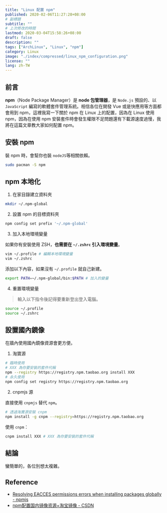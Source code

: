 ```yaml
---
title: "Linux 配置 npm"
published: 2020-02-06T11:27:28+08:00
# 副標題
subtitle: ""
# 上次修改的時間
lastmod: 2020-03-04T15:58:26+08:00
draft: false
description: ""
tags: ["ArchLinux", "Linux", "npm"]
category: Linux
image: "./index/compressed/linux_npm_configuration.png"
license: ""
lang: zh-TW
---
```

<!--2020/02/06 edited by Huang Po-Hsun-->

## 前言

**npm**（Node Package Manager）是 **node 包管理器**，是 `Node.js` 預設的、以 `JavaScript` 編寫的軟體套件管理系統。相信各位在開發 Vue 或是快應用等方面都會用到 npm，這裡我寫一下關於 npm 在 Linux 上的配置，因為在 Linux 使用 npm，因為在使用 npm 安裝套件時會發生權限不足問題還有下載源速度過慢，我將在這篇文章教大家如何配置 npm。

## 安裝 npm

裝 npm 時，會幫你也裝 `nodeJS`等相關依賴。

```zsh
sudo pacman -S npm
```

## npm 本地化

1. 在家目錄建立資料夾

```zsh
mkdir ~/.npm-global
```

2. 設置 npm 的目標資料夾

```zsh
npm config set prefix '~/.npm-global'
```

3. 加入本地環境變量

如果你有安裝使用 ZSH，**也需要在 `~/.zshrc` 引入環境變量**。

```zsh
vim ~/.profile # 編輯本地環境變量
vim ~/.zshrc
```

添加以下內容，如果沒有 `~/.profile` 就自己新建。

```zsh
export PATH=~/.npm-global/bin:$PATH # 加入的變量
```

4. 重置環境變量

> 輸入以下指令後記得要重新登出登入電腦。

```zsh
source ~/.profile
source ~/.zshrc
```

## 設置國內鏡像

在牆內使用國內鏡像資源會更方便。

1. 淘寶源

```zsh
# 臨時使用
# XXX 為你要安裝的套件代稱
npm --registry https://registry.npm.taobao.org install XXX 
# 永久使用
npm config set registry https://registry.npm.taobao.org
```

2. cnpmjs 源

直接使用 `cnpmjs` 替代 `npm`。

```zsh
# 透過淘寶源安裝 cnpm
npm install -g cnpm --registry=https://registry.npm.taobao.org
```

使用 `cnpm`：

```zsh
cnpm install XXX # XXX 為你要安裝的套件代稱
```

## 結論

蠻簡單的，各位別想太複雜。

## Reference

- [Resolving EACCES permissions errors when installing packages globally - npmjs](https://docs.npmjs.com/resolving-eacces-permissions-errors-when-installing-packages-globally)
- [npm配置国内镜像资源+淘宝镜像 - CSDN](https://blog.csdn.net/qq_39207948/article/details/79449633)